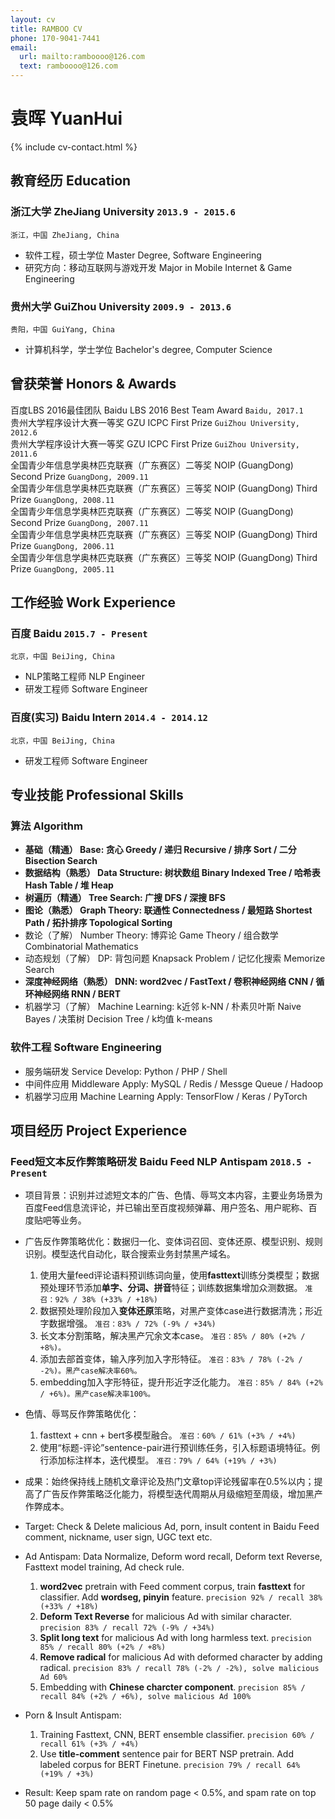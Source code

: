 ```yaml
---
layout: cv
title: RAMBOO CV
phone: 170-9041-7441
email:
  url: mailto:ramboooo@126.com
  text: ramboooo@126.com
---
```


# 袁晖 YuanHui

<!--
include contact information from the front matter
Supported arguments:
    - homepage: url, text
    - phone
    - email
-->

{% include cv-contact.html %}

## 教育经历 Education

### **浙江大学 ZheJiang University** `2013.9 - 2015.6`

```
浙江，中国 ZheJiang, China
```

* 软件工程，硕士学位 Master Degree, Software Engineering
* 研究方向：移动互联网与游戏开发 Major in Mobile Internet & Game Engineering

### **贵州大学 GuiZhou University** `2009.9 - 2013.6`

```
贵阳，中国 GuiYang, China
```

* 计算机科学，学士学位 Bachelor's degree, Computer Science

## 曾获荣誉 Honors & Awards

百度LBS 2016最佳团队 Baidu LBS 2016 Best Team Award `Baidu, 2017.1` <br>
贵州大学程序设计大赛一等奖 GZU ICPC First Prize `GuiZhou University, 2012.6` <br>
贵州大学程序设计大赛一等奖 GZU ICPC First Prize `GuiZhou University, 2011.6` <br>
全国青少年信息学奥林匹克联赛（广东赛区）二等奖 NOIP (GuangDong) Second Prize `GuangDong, 2009.11` <br>
全国青少年信息学奥林匹克联赛（广东赛区）三等奖 NOIP (GuangDong) Third Prize `GuangDong, 2008.11` <br>
全国青少年信息学奥林匹克联赛（广东赛区）二等奖 NOIP (GuangDong) Second Prize `GuangDong, 2007.11` <br>
全国青少年信息学奥林匹克联赛（广东赛区）三等奖 NOIP (GuangDong) Third Prize `GuangDong, 2006.11` <br>
全国青少年信息学奥林匹克联赛（广东赛区）三等奖 NOIP (GuangDong) Third Prize `GuangDong, 2005.11` <br>

## 工作经验 Work Experience

### **百度 Baidu** `2015.7 - Present`

```
北京，中国 BeiJing, China
```

* NLP策略工程师 NLP Engineer
* 研发工程师 Software Engineer

### **百度(实习) Baidu Intern** `2014.4 - 2014.12`

```
北京，中国 BeiJing, China
```

* 研发工程师 Software Engineer

## 专业技能 Professional Skills

### **算法 Algorithm**

* **基础（精通） Base: 贪心 Greedy / 递归 Recursive / 排序 Sort / 二分 Bisection Search**
* **数据结构（熟悉） Data Structure: 树状数组 Binary Indexed Tree / 哈希表 Hash Table / 堆 Heap**
* **树遍历（精通） Tree Search: 广搜 DFS / 深搜 BFS**
* **图论（熟悉） Graph Theory: 联通性 Connectedness / 最短路 Shortest Path / 拓扑排序 Topological Sorting**
* 数论（了解） Number Theory: 博弈论 Game Theory / 组合数学 Combinatorial Mathematics
* 动态规划（了解） DP: 背包问题 Knapsack Problem / 记忆化搜索 Memorize Search
* **深度神经网络（熟悉） DNN: word2vec / FastText / 卷积神经网络 CNN / 循环神经网络 RNN / BERT**
* 机器学习（了解） Machine Learning: k近邻 k-NN / 朴素贝叶斯 Naive Bayes / 决策树 Decision Tree / k均值 k-means

### **软件工程 Software Engineering**

* 服务端研发 Service Develop: Python / PHP / Shell
* 中间件应用 Middleware Apply: MySQL / Redis / Messge Queue / Hadoop
* 机器学习应用 Machine Learning Apply: TensorFlow / Keras / PyTorch

## 项目经历 Project Experience

### **Feed短文本反作弊策略研发 Baidu Feed NLP Antispam** `2018.5 - Present`

* 项目背景：识别并过滤短文本的广告、色情、辱骂文本内容，主要业务场景为百度Feed信息流评论，并已输出至百度视频弹幕、用户签名、用户昵称、百度贴吧等业务。
* 广告反作弊策略优化：数据归一化、变体词召回、变体还原、模型识别、规则识别。模型迭代自动化，联合搜索业务封禁黑产域名。
    1. 使用大量feed评论语料预训练词向量，使用**fasttext**训练分类模型；数据预处理环节添加**单字、分词、拼音**特征；训练数据集增加众测数据。
    `准召：92% / 38% (+33% / +18%)`
    2. 数据预处理阶段加入**变体还原**策略，对黑产变体case进行数据清洗；形近字数据增强。
    `准召：83% / 72% (-9% / +34%)`
    3. 长文本分割策略，解决黑产冗余文本case。
    `准召：85% / 80% (+2% / +8%)。`
    4. 添加去部首变体，输入序列加入字形特征。
    `准召：83% / 78% (-2% / -2%)。黑产case解决率60%。`
    5. embedding加入字形特征，提升形近字泛化能力。
    `准召：85% / 84% (+2% / +6%)。黑产case解决率100%。`
* 色情、辱骂反作弊策略优化：
    1. fasttext + cnn + bert多模型融合。
    `准召：60% / 61% (+3% / +4%)`
    2. 使用“标题-评论”sentence-pair进行预训练任务，引入标题语境特征。例行添加标注样本，迭代模型。
    `准召：79% / 64% (+19% / +3%)`
* 成果：始终保持线上随机文章评论及热门文章top评论残留率在0.5%以内；提高了广告反作弊策略泛化能力，将模型迭代周期从月级缩短至周级，增加黑产作弊成本。

* Target: Check & Delete malicious Ad, porn, insult content in Baidu Feed comment, nickname, user sign, UGC text etc.
* Ad Antispam: Data Normalize, Deform word recall, Deform text Reverse, Fasttext model training, Ad check rule.
    1. **word2vec** pretrain with Feed comment corpus, train **fasttext** for classifier. Add **wordseg, pinyin** feature.
    `precision 92% / recall 38% (+33% / +18%)`
    2. **Deform Text Reverse** for malicious Ad with similar character.
    `precision 83% / recall 72% (-9% / +34%)`
    3. **Split long text** for malicious Ad with long harmless text.
    `precision 85% / recall 80% (+2% / +8%)`
    4. **Remove radical** for malicious Ad with deformed character by adding radical.
    `precision 83% / recall 78% (-2% / -2%), solve malicious Ad 60%`
    5. Embedding with **Chinese charcter component**.
    `precision 85% / recall 84% (+2% / +6%), solve malicious Ad 100%`
* Porn & Insult Antispam:
    1.  Training Fasttext, CNN, BERT ensemble classifier.
    `precision 60% / recall 61% (+3% / +4%)`
    2.  Use **title-comment** sentence pair for BERT NSP pretrain. Add labeled corpus for BERT Finetune.
    `precision 79% / recall 64% (+19% / +3%)`
* Result: Keep spam rate on random page < 0.5%, and spam rate on top 50 page daily < 0.5%

